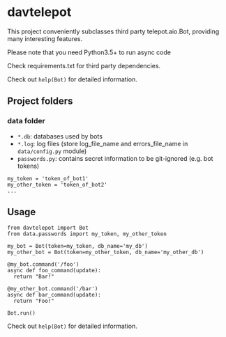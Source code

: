 # davtelepot
This project conveniently subclasses third party telepot.aio.Bot, providing many interesting features.

Please note that you need Python3.5+ to run async code

Check requirements.txt for third party dependencies.

Check out `help(Bot)` for detailed information.

## Project folders

### data folder
* `*.db`: databases used by bots
* `*.log`: log files (store log_file_name and errors_file_name in `data/config.py` module)
* `passwords.py`: contains secret information to be git-ignored (e.g. bot tokens)

```
my_token = 'token_of_bot1'
my_other_token = 'token_of_bot2'
...
```

## Usage
```
from davtelepot import Bot
from data.passwords import my_token, my_other_token

my_bot = Bot(token=my_token, db_name='my_db')
my_other_bot = Bot(token=my_other_token, db_name='my_other_db')

@my_bot.command('/foo')
async def foo_command(update):
  return "Bar!"

@my_other_bot.command('/bar')
async def bar_command(update):
  return "Foo!"

Bot.run()
```
Check out `help(Bot)` for detailed information.
